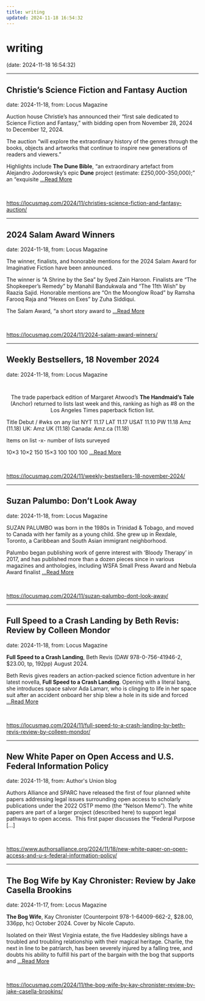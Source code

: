```yaml
---
title: writing
updated: 2024-11-18 16:54:32
---
```


# writing

(date: 2024-11-18 16:54:32)

---

## Christie’s Science Fiction and Fantasy Auction

date: 2024-11-18, from: Locus Magazine

<p>Auction house Christie&#8217;s has announced their &#8220;first sale dedicated to Science Fiction and Fantasy,&#8221; with bidding open from November 28, 2024 to December 12, 2024.</p>
<p>The auction &#8220;will explore the extraordinary history of the genres through the books, objects and artworks that continue to inspire new generations of readers and viewers.&#8221;</p>
<p>Highlights include <strong>The Dune Bible</strong>, &#8220;an extraordinary artefact from Alejandro Jodorowsky’s epic <strong>Dune</strong> project (estimate: £250,000-350,000);&#8221; an &#8220;exquisite  <a href="https://locusmag.com/2024/11/christies-science-fiction-and-fantasy-auction/" class="read-more">...Read More </a></p> 

<br> 

<https://locusmag.com/2024/11/christies-science-fiction-and-fantasy-auction/>

---

## 2024 Salam Award Winners

date: 2024-11-18, from: Locus Magazine

<p>The winner, finalists, and honorable mentions for the 2024 Salam Award for Imaginative Fiction have been announced.</p>
<div class="mynomorebulletlist">
<p>The winner is &#8220;A Shrine by the Sea&#8221; by Syed Zain Haroon. Finalists are &#8220;The Shopkeeper&#8217;s Remedy&#8221; by Manahil Bandukwala and &#8220;The 11th Wish&#8221; by Raazia Sajid. Honorable mentions are &#8220;On the Moonglow Road&#8221; by Ramsha Farooq Raja and &#8220;Hexes on Exes&#8221; by Zuha Siddiqui.</p>
</div>
<p>The Salam Award, &#8220;a short story award to  <a href="https://locusmag.com/2024/11/2024-salam-award-winners/" class="read-more">...Read More </a></p> 

<br> 

<https://locusmag.com/2024/11/2024-salam-award-winners/>

---

## Weekly Bestsellers, 18 November 2024

date: 2024-11-18, from: Locus Magazine

<div style="padding: 14px 0px 0px 0px; text-align: center;">
<p>The trade paperback edition of Margaret Atwood&#8217;s <b>The Handmaid&#8217;s Tale</b> (Anchor) returned to lists last week and this, ranking as high as #8 on the Los Angeles Times paperback fiction list.</p>
</div>




<p></p>



Title
Debut / #wks on any list
NYT
11.17
LAT
11.17
USAT 
11.10
PW 
11.18
Amz 
(11.18)
UK:
Amz UK 
(11.18)
Canada:
Amz.ca 
(11.18)


Items on list -x- number of lists surveyed

10&#215;3
10&#215;2
150
15&#215;3
100
100
100 <a href="https://locusmag.com/2024/11/weekly-bestsellers-18-november-2024/" class="read-more">...Read More </a> 

<br> 

<https://locusmag.com/2024/11/weekly-bestsellers-18-november-2024/>

---

## Suzan Palumbo: Don’t Look Away

date: 2024-11-18, from: Locus Magazine

<p></p>
<p>SUZAN PALUMBO was born in the 1980s in Trinidad &#38; Tobago, and moved to Canada with her family as a young child. She grew up in Rexdale, Toronto, a Caribbean and South Asian immigrant neighborhood.</p>
<p>Palumbo began publishing work of genre interest with ‘Bloody Therapy’ in 2017, and has published more than a dozen pieces since in various magazines and anthologies, including WSFA Small Press Award and Nebula Award finalist  <a href="https://locusmag.com/2024/11/suzan-palumbo-dont-look-away/" class="read-more">...Read More </a></p> 

<br> 

<https://locusmag.com/2024/11/suzan-palumbo-dont-look-away/>

---

## Full Speed to a Crash Landing by Beth Revis: Review by Colleen Mondor

date: 2024-11-18, from: Locus Magazine

<p><strong>Full Speed to a Crash Landing</strong>, Beth Revis (DAW 978-0-756-41946-2, $23.00, tp, 192pp) August 2024.</p>
<p>Beth Revis gives readers an action-packed science fiction adventure in her latest novella, <strong>Full Speed to a Crash Landing</strong>. Opening with a literal bang, she introduces space salvor Ada Lamarr, who is clinging to life in her space suit after an accident onboard her ship blew a hole in its side and forced  <a href="https://locusmag.com/2024/11/full-speed-to-a-crash-landing-by-beth-revis-review-by-colleen-mondor/" class="read-more">...Read More </a></p> 

<br> 

<https://locusmag.com/2024/11/full-speed-to-a-crash-landing-by-beth-revis-review-by-colleen-mondor/>

---

## New White Paper on Open Access and U.S. Federal Information Policy

date: 2024-11-18, from: Author's Union blog

Authors Alliance and SPARC have released the first of four planned white papers addressing legal issues surrounding open access to scholarly publications under the 2022 OSTP memo (the &#8220;Nelson Memo&#8221;). The white papers are part of a larger project (described here) to support legal pathways to open access.&#160; This first paper discusses the &#8220;Federal Purpose [&#8230;] 

<br> 

<https://www.authorsalliance.org/2024/11/18/new-white-paper-on-open-access-and-u-s-federal-information-policy/>

---

## The Bog Wife by Kay Chronister: Review by Jake Casella Brookins

date: 2024-11-17, from: Locus Magazine

<p><strong>The Bog Wife</strong>, Kay Chronister (Counterpoint 978-1-64009-662-2, $28.00, 336pp, hc) October 2024. Cover by Nicole Caputo.</p>
<p>Isolated on their West Virginia estate, the five Haddesley siblings have a troubled and trou­bling relationship with their magical heritage. Charlie, the next in line to be patriarch, has been severely injured by a falling tree, and doubts his ability to fulfill his part of the bargain with the bog that supports and  <a href="https://locusmag.com/2024/11/the-bog-wife-by-kay-chronister-review-by-jake-casella-brookins/" class="read-more">...Read More </a></p> 

<br> 

<https://locusmag.com/2024/11/the-bog-wife-by-kay-chronister-review-by-jake-casella-brookins/>

